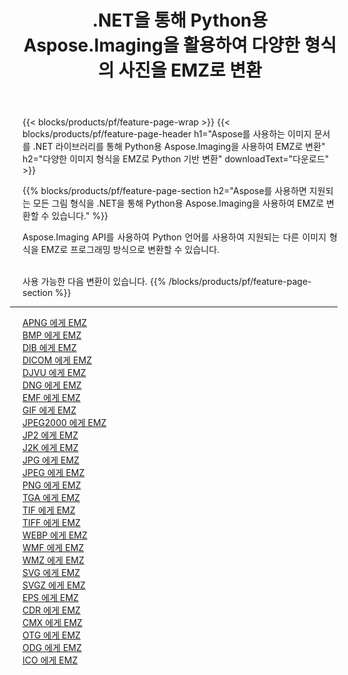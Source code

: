 ﻿---
title: .NET을 통해 Python용 Aspose.Imaging을 활용하여 다양한 형식의 사진을 EMZ로 변환 
weight: 3920
url: /ko/python-net/conversion/to/emz 
lang: ko
langdirlevel: 2
locales: zh-hans,ja,it,ru,de,es,fr,nl,id,lt,pl,pt,vi,tr,ko,zh-hant,ar,hi,th,sv,cs,uk,he
description: .NET 라이브러리를 통해 Python용 Aspose.Imaging을 사용하여 다양한 형식을 EMZ로 변환할 수 있습니다.
---

{{< blocks/products/pf/feature-page-wrap >}}
{{< blocks/products/pf/feature-page-header h1="Aspose를 사용하는 이미지 문서를 .NET 라이브러리를 통해 Python용 Aspose.Imaging을 사용하여 EMZ로 변환" h2="다양한 이미지 형식을 EMZ로 Python 기반 변환" downloadText="다운로드" >}}


{{% blocks/products/pf/feature-page-section  h2="Aspose를 사용하면 지원되는 모든 그림 형식을 .NET을 통해 Python용 Aspose.Imaging을 사용하여 EMZ로 변환할 수 있습니다." %}}
<p align=justify>Aspose.Imaging API를 사용하여 Python 언어를 사용하여 지원되는 다른 이미지 형식을 EMZ로 프로그래밍 방식으로 변환할 수 있습니다.</p>
<br/>
사용 가능한 다음 변환이 있습니다.
{{% /blocks/products/pf/feature-page-section %}}
<div class="container-fluid productfamilypage bg-gray">
    <div class="convertypes bg-gray agp-content section">
        <div class="container">
		<hr style="margin-left:-20px;"/>
		<div class="row other-converters">
		    <div class='col-md-2 other-converter remove-lp remove-rp'><a href="/imaging/ko/python-net/conversion/apng-to-emz" >APNG 에게 EMZ</a></div>
<div class='col-md-2 other-converter remove-lp remove-rp'><a href="/imaging/ko/python-net/conversion/bmp-to-emz" >BMP 에게 EMZ</a></div>
<div class='col-md-2 other-converter remove-lp remove-rp'><a href="/imaging/ko/python-net/conversion/dib-to-emz" >DIB 에게 EMZ</a></div>
<div class='col-md-2 other-converter remove-lp remove-rp'><a href="/imaging/ko/python-net/conversion/dicom-to-emz" >DICOM 에게 EMZ</a></div>
<div class='col-md-2 other-converter remove-lp remove-rp'><a href="/imaging/ko/python-net/conversion/djvu-to-emz" >DJVU 에게 EMZ</a></div>
<div class='col-md-2 other-converter remove-lp remove-rp'><a href="/imaging/ko/python-net/conversion/dng-to-emz" >DNG 에게 EMZ</a></div>
<div class='col-md-2 other-converter remove-lp remove-rp'><a href="/imaging/ko/python-net/conversion/emf-to-emz" >EMF 에게 EMZ</a></div>
<div class='col-md-2 other-converter remove-lp remove-rp'><a href="/imaging/ko/python-net/conversion/gif-to-emz" >GIF 에게 EMZ</a></div>
<div class='col-md-2 other-converter remove-lp remove-rp'><a href="/imaging/ko/python-net/conversion/jpeg2000-to-emz" >JPEG2000 에게 EMZ</a></div>
<div class='col-md-2 other-converter remove-lp remove-rp'><a href="/imaging/ko/python-net/conversion/jp2-to-emz" >JP2 에게 EMZ</a></div>
<div class='col-md-2 other-converter remove-lp remove-rp'><a href="/imaging/ko/python-net/conversion/j2k-to-emz" >J2K 에게 EMZ</a></div>
<div class='col-md-2 other-converter remove-lp remove-rp'><a href="/imaging/ko/python-net/conversion/jpg-to-emz" >JPG 에게 EMZ</a></div>
<div class='col-md-2 other-converter remove-lp remove-rp'><a href="/imaging/ko/python-net/conversion/jpeg-to-emz" >JPEG 에게 EMZ</a></div>
<div class='col-md-2 other-converter remove-lp remove-rp'><a href="/imaging/ko/python-net/conversion/png-to-emz" >PNG 에게 EMZ</a></div>
<div class='col-md-2 other-converter remove-lp remove-rp'><a href="/imaging/ko/python-net/conversion/tga-to-emz" >TGA 에게 EMZ</a></div>
<div class='col-md-2 other-converter remove-lp remove-rp'><a href="/imaging/ko/python-net/conversion/tif-to-emz" >TIF 에게 EMZ</a></div>
<div class='col-md-2 other-converter remove-lp remove-rp'><a href="/imaging/ko/python-net/conversion/tiff-to-emz" >TIFF 에게 EMZ</a></div>
<div class='col-md-2 other-converter remove-lp remove-rp'><a href="/imaging/ko/python-net/conversion/webp-to-emz" >WEBP 에게 EMZ</a></div>
<div class='col-md-2 other-converter remove-lp remove-rp'><a href="/imaging/ko/python-net/conversion/wmf-to-emz" >WMF 에게 EMZ</a></div>
<div class='col-md-2 other-converter remove-lp remove-rp'><a href="/imaging/ko/python-net/conversion/wmz-to-emz" >WMZ 에게 EMZ</a></div>
<div class='col-md-2 other-converter remove-lp remove-rp'><a href="/imaging/ko/python-net/conversion/svg-to-emz" >SVG 에게 EMZ</a></div>
<div class='col-md-2 other-converter remove-lp remove-rp'><a href="/imaging/ko/python-net/conversion/svgz-to-emz" >SVGZ 에게 EMZ</a></div>
<div class='col-md-2 other-converter remove-lp remove-rp'><a href="/imaging/ko/python-net/conversion/eps-to-emz" >EPS 에게 EMZ</a></div>
<div class='col-md-2 other-converter remove-lp remove-rp'><a href="/imaging/ko/python-net/conversion/cdr-to-emz" >CDR 에게 EMZ</a></div>
<div class='col-md-2 other-converter remove-lp remove-rp'><a href="/imaging/ko/python-net/conversion/cmx-to-emz" >CMX 에게 EMZ</a></div>
<div class='col-md-2 other-converter remove-lp remove-rp'><a href="/imaging/ko/python-net/conversion/otg-to-emz" >OTG 에게 EMZ</a></div>
<div class='col-md-2 other-converter remove-lp remove-rp'><a href="/imaging/ko/python-net/conversion/odg-to-emz" >ODG 에게 EMZ</a></div>
<div class='col-md-2 other-converter remove-lp remove-rp'><a href="/imaging/ko/python-net/conversion/ico-to-emz" >ICO 에게 EMZ</a></div>
                </div>
        </div>
    </div>
</div>
<br/>

